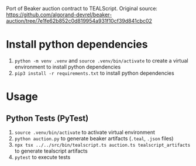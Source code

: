 Port of Beaker auction contract to TEALScript. Original source: https://github.com/algorand-devrel/beaker-auction/tree/7e1fe62b852c0d819954a931f10cf39d841cbc02 

# Install python dependencies

1. `python -m venv .venv` and `source .venv/bin/activate` to create a virtual environment to install python dependencies
2. `pip3 install -r requirements.txt` to install python dependencies


# Usage

## Python Tests (PyTest)

1. `source .venv/bin/activate` to activate virtual environment
2. `python auction.py` to generate beaker artifacts (`.teal`, `.json` files)
3. `npx tsx ../../src/bin/tealscript.ts auction.ts tealscript_artifacts` to generate tealscript artifacts
4. `pytest` to execute tests

